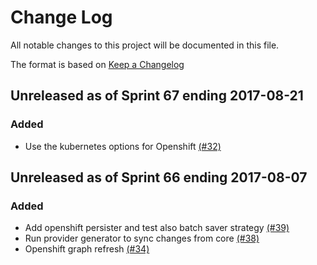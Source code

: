 # Change Log

All notable changes to this project will be documented in this file.

The format is based on [Keep a Changelog](http://keepachangelog.com/en/1.0.0/)

## Unreleased as of Sprint 67 ending 2017-08-21

### Added
- Use the kubernetes options for Openshift [(#32)](https://github.com/ManageIQ/manageiq-providers-openshift/pull/32)

## Unreleased as of Sprint 66 ending 2017-08-07

### Added
- Add openshift persister and test also batch saver strategy [(#39)](https://github.com/ManageIQ/manageiq-providers-openshift/pull/39)
- Run provider generator to sync changes from core [(#38)](https://github.com/ManageIQ/manageiq-providers-openshift/pull/38)
- Openshift graph refresh [(#34)](https://github.com/ManageIQ/manageiq-providers-openshift/pull/34)
